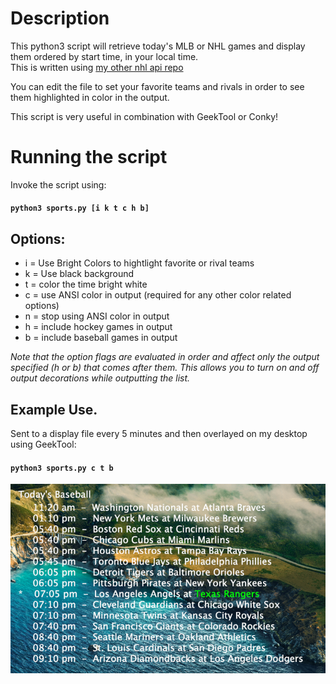 # Description

This python3 script will retrieve today's MLB or NHL games and
display them ordered by start time, in your local time.  
This is written using [my other nhl api repo](https://github.com/ripred/nhlapi)

You can edit the file to set your favorite teams and rivals in
order to see them highlighted in color in the output.

This script is very useful in combination with GeekTool or Conky!

# Running the script

Invoke the script using:

#### `python3 sports.py [i k t c h b]`

## Options:
- i = Use Bright Colors to hightlight favorite or rival teams
- k = Use black background
- t = color the time bright white
- c = use ANSI color in output (required for any other color related options)
- n = stop using ANSI color in output
- h = include hockey games in output
- b = include baseball games in output

*Note that the option flags are evaluated in order and affect only the output
specified (h or b) that comes after them.  This allows you to turn on and off
output decorations while outputting the list.*

## Example Use. 
Sent to a display file every 5 minutes and then overlayed on my desktop using GeekTool:

#### `python3 sports.py c t b`

![alt text](SportsUsingGeekTool.png)

